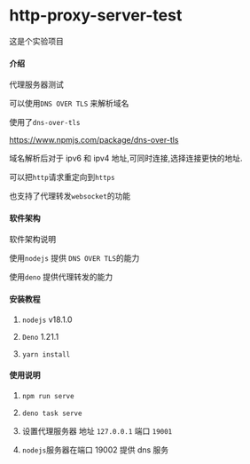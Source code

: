 # http-proxy-server-test

这是个实验项目

#### 介绍

代理服务器测试

可以使用`DNS OVER TLS` 来解析域名

使用了`dns-over-tls`

https://www.npmjs.com/package/dns-over-tls

域名解析后对于 ipv6 和 ipv4 地址,可同时连接,选择连接更快的地址.

可以把`http`请求重定向到`https`

也支持了代理转发`websocket`的功能

#### 软件架构

软件架构说明

使用`nodejs` 提供 `DNS OVER TLS`的能力

使用`deno` 提供代理转发的能力

#### 安装教程

1. `nodejs` v18.1.0

2. `Deno` 1.21.1

3. `yarn install`

#### 使用说明

1. `npm run serve`

2. `deno task serve`

3. 设置代理服务器 地址 `127.0.0.1` 端口 `19001`

4. `nodejs`服务器在端口 19002 提供 dns 服务
